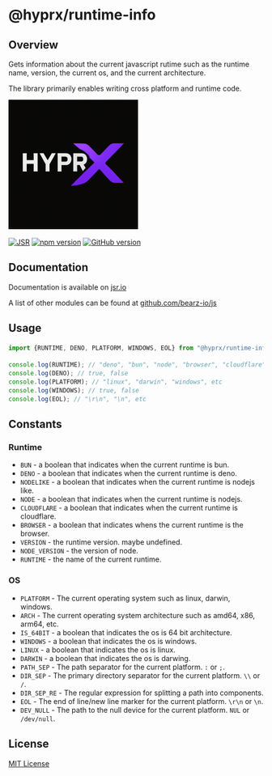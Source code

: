 # @hyprx/runtime-info

## Overview

Gets information about the current javascript rutime such as
the runtime name, version, the current os, and the current architecture.

The library primarily enables writing cross platform and runtime code.

![logo](https://raw.githubusercontent.com/hyprxland/js-hyprx/refs/heads/main/assets/logo.png)

[![JSR](https://jsr.io/badges/@hyprx/runtime-info)](https://jsr.io/@hyprx/runtime-info)
[![npm version](https://badge.fury.io/js/@hyprx%2Fruntime-info.svg)](https://badge.fury.io/js/@hyprx%2Fruntime-info)
[![GitHub version](https://badge.fury.io/gh/bearz-io%2Fjs-runtime-info.svg)](https://badge.fury.io/gh/bearz-io%2Fjs-runtime-info)

## Documentation

Documentation is available on [jsr.io](https://jsr.io/@hyprx/runtime-info/doc)

A list of other modules can be found at [github.com/bearz-io/js](https://github.com/bearz-io/js)

## Usage

```typescript
import {RUNTIME, DENO, PLATFORM, WINDOWS, EOL} from "@hyprx/runtime-info";

console.log(RUNTIME); // "deno", "bun", "node", "browser", "cloudflare", etc
console.log(DENO); // true, false
console.log(PLATFORM); // "linux", "darwin", "windows", etc
console.log(WINDOWS); // true, false
console.log(EOL); // "\r\n", "\n", etc
```

## Constants

### Runtime

- `BUN` - a boolean that indicates when the current runtime is bun.
- `DENO` - a boolean that indicates when the current runtime is deno.
- `NODELIKE` - a boolean that indicates when the current runtime is nodejs like.
- `NODE` - a boolean that indicates when the current runtime is nodejs.
- `CLOUDFLARE` - a boolean that indicates when the current runtime is cloudflare.
- `BROWSER` - a boolean that indicates whens the current runtime is the browser.
- `VERSION` - the runtime version. maybe undefined.
- `NODE_VERSION` - the version of node.
- `RUNTIME` - the name of the current runtime.

### OS

- `PLATFORM` - The current operating system such as linux, darwin, windows.
- `ARCH` - The current operating system architecture such as amd64, x86, arm64, etc.
- `IS_64BIT` - a boolean that indicates the os is 64 bit architecture.
- `WINDOWS` - a boolean that indicates the os is windows.
- `LINUX` - a boolean that indicates the os is linux.
- `DARWIN` - a boolean that indicates the os is darwing.
- `PATH_SEP` - The path separator for the current platform. `:` or `;`.
- `DIR_SEP` - The primary directory separator for the current platform. `\\` or `/`.
- `DIR_SEP_RE` - The regular expression for splitting a path into components.
- `EOL` - The end of line/new line marker for the current platform. `\r\n` or `\n`.
- `DEV_NULL` - The path to the null device for the current platform. `NUL` or `/dev/null`.

## License

[MIT License](./LICENSE.md)
